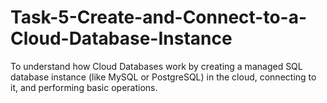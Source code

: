 # Task-5-Create-and-Connect-to-a-Cloud-Database-Instance
To understand how Cloud Databases work by creating a managed SQL database instance (like MySQL or PostgreSQL) in the cloud, connecting to it, and performing basic operations.
